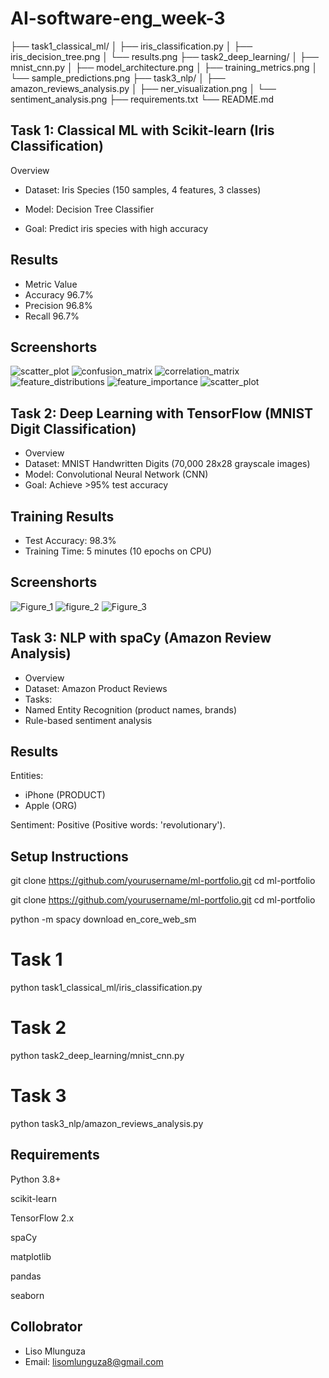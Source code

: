 # AI-software-eng_week-3

├── task1_classical_ml/
│   ├── iris_classification.py
│   ├── iris_decision_tree.png
│   └── results.png
├── task2_deep_learning/
│   ├── mnist_cnn.py
│   ├── model_architecture.png
│   ├── training_metrics.png
│   └── sample_predictions.png
├── task3_nlp/
│   ├── amazon_reviews_analysis.py
│   ├── ner_visualization.png
│   └── sentiment_analysis.png
├── requirements.txt
└── README.md
## Task 1: Classical ML with Scikit-learn (Iris Classification)

Overview
- Dataset: Iris Species (150 samples, 4 features, 3 classes)

- Model: Decision Tree Classifier

- Goal: Predict iris species with high accuracy

## Results
- Metric	Value
- Accuracy	96.7%
- Precision	96.8%
- Recall	96.7%
## Screenshorts
![scatter_plot](https://github.com/user-attachments/assets/1b02de31-4092-41a5-8bdb-18e2c18bd516)
![confusion_matrix](https://github.com/user-attachments/assets/26c4a060-99c7-4ca4-b56c-e401c62be8b8)
![correlation_matrix](https://github.com/user-attachments/assets/6019951f-b281-4f92-aba1-2b8940affbd6)
![feature_distributions](https://github.com/user-attachments/assets/2001c587-fee2-49d6-895f-81c449808136)
![feature_importance](https://github.com/user-attachments/assets/6af02877-e09b-4025-a1e5-babbdd37dbc4)
![scatter_plot](https://github.com/user-attachments/assets/6cc37249-ca61-43b6-959e-62287527d074)

## Task 2: Deep Learning with TensorFlow (MNIST Digit Classification)

- Overview
- Dataset: MNIST Handwritten Digits (70,000 28x28 grayscale images)
- Model: Convolutional Neural Network (CNN)
- Goal: Achieve >95% test accuracy
  
 ## Training Results
- Test Accuracy: 98.3%
- Training Time: 5 minutes (10 epochs on CPU)

## Screenshorts
![Figure_1](https://github.com/user-attachments/assets/2e3c1dfd-08d8-400d-b06f-49d26777d666)
![figure_2](https://github.com/user-attachments/assets/c623e6d9-bd54-4865-97b3-84baade9c915)
![Figure_3](https://github.com/user-attachments/assets/6b060bcf-7cfb-4f1b-99cf-130b166987bc)

## Task 3: NLP with spaCy (Amazon Review Analysis)

- Overview
- Dataset: Amazon Product Reviews
- Tasks:
- Named Entity Recognition (product names, brands)
- Rule-based sentiment analysis

## Results 
Entities:
- iPhone (PRODUCT)
- Apple (ORG)

Sentiment: Positive (Positive words: 'revolutionary').

## Setup Instructions

git clone https://github.com/yourusername/ml-portfolio.git
cd ml-portfolio

git clone https://github.com/yourusername/ml-portfolio.git
cd ml-portfolio

python -m spacy download en_core_web_sm

# Task 1
python task1_classical_ml/iris_classification.py

# Task 2
python task2_deep_learning/mnist_cnn.py

# Task 3
python task3_nlp/amazon_reviews_analysis.py

## Requirements
Python 3.8+

scikit-learn

TensorFlow 2.x

spaCy

matplotlib

pandas

seaborn 

## Collobrator 
- Liso Mlunguza
- Email: lisomlunguza8@gmail.com
  









